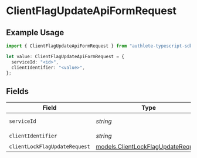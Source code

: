 # ClientFlagUpdateApiFormRequest

## Example Usage

```typescript
import { ClientFlagUpdateApiFormRequest } from "authlete-typescript-sdk/models/operations";

let value: ClientFlagUpdateApiFormRequest = {
  serviceId: "<id>",
  clientIdentifier: "<value>",
};
```

## Fields

| Field                                                                             | Type                                                                              | Required                                                                          | Description                                                                       |
| --------------------------------------------------------------------------------- | --------------------------------------------------------------------------------- | --------------------------------------------------------------------------------- | --------------------------------------------------------------------------------- |
| `serviceId`                                                                       | *string*                                                                          | :heavy_check_mark:                                                                | A service ID.                                                                     |
| `clientIdentifier`                                                                | *string*                                                                          | :heavy_check_mark:                                                                | A client ID.                                                                      |
| `clientLockFlagUpdateRequest`                                                     | [models.ClientLockFlagUpdateRequest](../../models/clientlockflagupdaterequest.md) | :heavy_minus_sign:                                                                | N/A                                                                               |